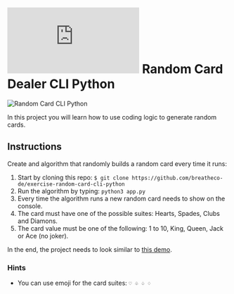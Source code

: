 # ![alt text](https://assets.breatheco.de/apis/img/images.php?blob&random&cat=icon&tags=breathecode,32)  Random Card Dealer CLI Python

![Random Card CLI Python](https://github.com/breatheco-de/exercise-random-card-cli-python/blob/master/preview.gif?raw=true)

In this project you will learn how to use coding logic to generate random cards.

## Instructions

Create and algorithm that randomly builds a random card every time it runs:

1. Start by cloning this repo: `$ git clone https://github.com/breatheco-de/exercise-random-card-cli-python`
2. Run the algorithm by typing: `python3 app.py`
3. Every time the algorithm runs a new random card needs to show on the console.
4. The card must have one of the possible suites: Hearts, Spades, Clubs and Diamons.
5. The card value must be one of the following: 1 to 10, King, Queen, Jack or Ace (no joker).

In the end, the project needs to look similar to [this demo](https://github.com/breatheco-de/exercise-random-card-cli-python/blob/master/preview.gif?raw=true).

### Hints

- You can use emoji for the card suites: `♡ ♧ ♤ ♢`
